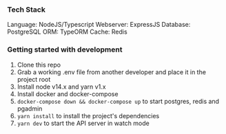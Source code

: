 ### Tech Stack

Language: NodeJS/Typescript
Webserver: ExpressJS
Database: PostgreSQL
ORM: TypeORM
Cache: Redis

### Getting started with development

1. Clone this repo
2. Grab a working .env file from another developer and place it in the project root
3. Install node v14.x and yarn v1.x
4. Install docker and docker-compose
5. `docker-compose down && docker-compose up` to start postgres, redis and pgadmin
6. `yarn install` to install the project's dependencies
7. `yarn dev` to start the API server in watch mode
